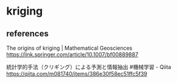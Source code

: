 # kriging

##  references
The origins of kriging | Mathematical Geosciences
https://link.springer.com/article/10.1007/bf00889887

統計学的手法（クリギング）による予測と情報抽出 #機械学習 - Qiita
https://qiita.com/m081740/items/386e30f58ec51ffc5f39
